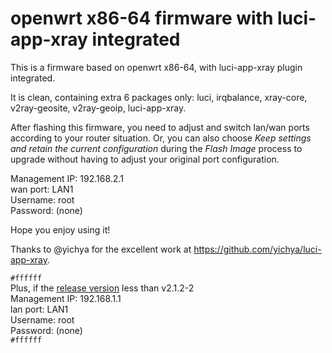 # openwrt x86-64 firmware with luci-app-xray integrated  

This is a firmware based on openwrt x86-64, with luci-app-xray plugin integrated.  
  
It is clean, containing extra 6 packages only: luci, irqbalance, xray-core, v2ray-geosite, v2ray-geoip, luci-app-xray.  
  
After flashing this firmware, you need to adjust and switch lan/wan ports according to your router situation. Or, you can also choose *Keep settings and retain the current configuration* during the *Flash Image* process to upgrade without having to adjust your original port configuration.

Management IP: 192.168.2.1  
wan port: LAN1  
Username: root  
Password: (none)  

Hope you enjoy using it!  

Thanks to @yichya for the excellent work at https://github.com/yichya/luci-app-xray.  

   
  
  

`#ffffff`    
Plus, if the [release version](https://github.com/yukeiyang/openwrt/releases) less than v2.1.2-2  
Management IP: 192.168.1.1  
lan port: LAN1  
Username: root  
Password: (none)  
`#ffffff`


